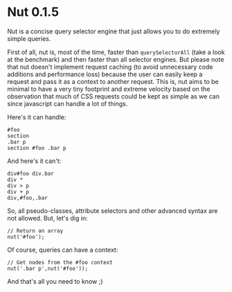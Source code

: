Nut 0.1.5
=========

Nut is a concise query selector engine that just allows you to do extremely simple queries.

First of all, nut is, most of the time, faster than `querySelectorAll` (take a look at the benchmark) and then faster than all selector engines. But please note that nut doesn't implement request caching (to avoid unnecessary code additions and performance loss) because the user can easily keep a request and pass it as a context to another request. This is, nut aims to be minimal to have a very tiny footprint and extreme velocity based on the observation that much of CSS requests could be kept as simple as we can since javascript can handle a lot of things.

Here's it can handle:

    #foo
    section
    .bar p
    section #foo .bar p

And here's it can't:

    div#foo div.bar
    div *
    div > p
    div + p
    div,#foo,.bar

So, all pseudo-classes, attribute selectors and other advanced syntax are not allowed. But, let's dig in:

    // Return an array
    nut('#foo');

Of course, queries can have a context:

    // Get nodes from the #foo context
    nut('.bar p',nut('#foo'));

And that's all you need to know ;)
